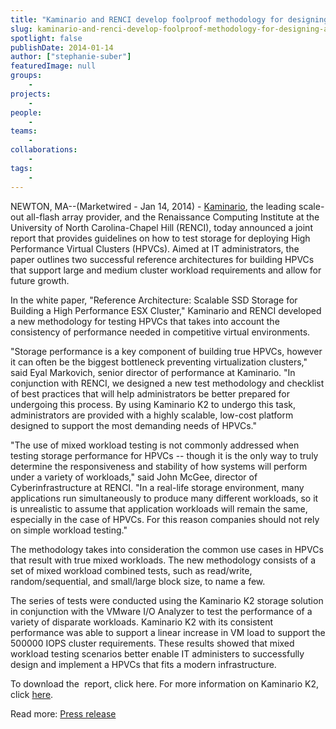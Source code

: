 ```yaml
---
title: "Kaminario and RENCI develop foolproof methodology for designing and testing storage for high performance virtual clusters (HPVCs)"
slug: kaminario-and-renci-develop-foolproof-methodology-for-designing-and-testing-storage-for-high-performance-virtual-clusters-hpvcs
spotlight: false
publishDate: 2014-01-14
author: ["stephanie-suber"]
featuredImage: null
groups:
    - 
projects:
    - 
people:
    - 
teams: 
    - 
collaborations:
    - 
tags:
    - 
---
```

NEWTON, MA--(Marketwired - Jan 14, 2014) - <a href="http://kaminario.com" target="_blank">Kaminario</a>, the leading scale-out all-flash array provider, and the Renaissance Computing Institute at the University of North Carolina-Chapel Hill (RENCI), today announced a joint report that provides guidelines on how to test storage for deploying High Performance Virtual Clusters (HPVCs). Aimed at IT administrators, the paper outlines two successful reference architectures for building HPVCs that support large and medium cluster workload requirements and allow for future growth.  <!--more-->

In the white paper, "Reference Architecture: Scalable SSD Storage for Building a High Performance ESX Cluster," Kaminario and RENCI developed a new methodology for testing HPVCs that takes into account the consistency of performance needed in competitive virtual environments.

"Storage performance is a key component of building true HPVCs, however it can often be the biggest bottleneck preventing virtualization clusters," said Eyal Markovich, senior director of performance at Kaminario. "In conjunction with RENCI, we designed a new test methodology and checklist of best practices that will help administrators be better prepared for undergoing this process. By using Kaminario K2 to undergo this task, administrators are provided with a highly scalable, low-cost platform designed to support the most demanding needs of HPVCs."

"The use of mixed workload testing is not commonly addressed when testing storage performance for HPVCs -- though it is the only way to truly determine the responsiveness and stability of how systems will perform under a variety of workloads," said John McGee, director of Cyberinfrastructure at RENCI. "In a real-life storage environment, many applications run simultaneously to produce many different workloads, so it is unrealistic to assume that application workloads will remain the same, especially in the case of HPVCs. For this reason companies should not rely on simple workload testing."

The methodology takes into consideration the common use cases in HPVCs that result with true mixed workloads. The new methodology consists of a set of mixed workload combined tests, such as read/write, random/sequential, and small/large block size, to name a few.

The series of tests were conducted using the Kaminario K2 storage solution in conjunction with the VMware I/O Analyzer to test the performance of a variety of disparate workloads. Kaminario K2 with its consistent performance was able to support a linear increase in VM load to support the 500000 IOPS cluster requirements. These results showed that mixed workload testing scenarios better enable IT administers to successfully design and implement a HPVCs that fits a modern infrastructure.

To download the  report, click here. For more information on Kaminario K2, click <a href="http://kaminario.com/flash-array/" target="_blank">here</a>.

Read more: <a href="http://www.digitaljournal.com/pr/1681272#ixzz2qOleTkOM" target="_blank">Press release</a>
